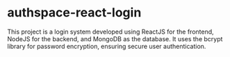 # authspace-react-login
This project is a login system developed using ReactJS for the frontend, NodeJS for the backend, and MongoDB as the database. It uses the bcrypt library for password encryption, ensuring secure user authentication.

